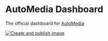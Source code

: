 # AutoMedia Dashboard

The official dashboard for [AutoMedia](https://github.com/yamanadamnor/AutoMedia)

[![Create and publish image](https://github.com/yamanadamnor/AutoMedia-dashboard/actions/workflows/container_build.yml/badge.svg?branch=main)](https://github.com/yamanadamnor/AutoMedia-dashboard/actions/workflows/container_build.yml)
